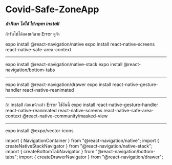 # Covid-Safe-ZoneApp

*****ถ้า Run ไม่ได้ ให้ npm install*****

ถ้ารันไม่ได้ลองแก้ตาม Error ดูจ้า

expo install @react-navigation/native
expo install react-native-screens react-native-safe-area-context

*****************************************************************************
expo install @react-navigation/native-stack
expo install @react-navigation/bottom-tabs

*****************************************************************************

expo install @react-navigation/drawer
expo install react-native-gesture-handler react-native-reanimated

*****************************************************************************
ถ้า install ก่อนหน้าแล้ว Error ใชัอันนี้
expo install react-native-gesture-handler react-native-reanimated react-native-screens react-native-safe-area-context @react-native-community/masked-view

*****************************************************************************
expo install @expo/vector-icons

import { NavigationContainer } from "@react-navigation/native";
import { createNativeStackNavigator } from "@react-navigation/native-stack";
import { createBottomTabNavigator } from "@react-navigation/bottom-tabs";
import { createDrawerNavigator } from "@react-navigation/drawer";
